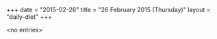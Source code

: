 +++
date = "2015-02-26"
title = "26 February 2015 (Thursday)"
layout = "daily-diet"
+++

<p>&lt;no entries&gt;</p>